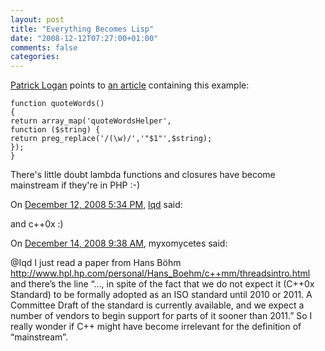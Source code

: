 ```yaml
---
layout: post
title: "Everything Becomes Lisp"
date: "2008-12-12T07:27:00+01:00"
comments: false
categories: 
---
```


<p><a href="http://patricklogan.blogspot.com/2008/12/everything-becomes-lisp.html">Patrick Logan</a> points to <a href="http://www.ibm.com/developerworks/opensource/library/os-php-5.3new2/index.html?ca=drs-tp5008">an article</a> containing this example:</p>

<pre><code>function quoteWords()
{
return array_map('quoteWordsHelper',
function ($string) {
return preg_replace('/(\w)/','"$1"',$string);
});
}
</code></pre>

<p>There's little doubt lambda functions and closures have become mainstream if they're in PHP :-)</p>

<section class="comments">



<div class="comment" id="comment-1895">
On <a href="#comment-1895" title="Permalink to this comment">December 12, 2008  5:34 PM</a>, <a href="http://twitter.com/lqd" title="http://twitter.com/lqd" rel="nofollow">lqd</a>
said:
<p>and c++0x :)</p>


<div class="comment" id="comment-1901">
On <a href="#comment-1901" title="Permalink to this comment">December 14, 2008  9:38 AM</a>, myxomycetes
said:
<p>@Iqd  I just read a paper from Hans Böhm
<a href="http://www.hpl.hp.com/personal/Hans_Boehm/c++mm/threadsintro.html" rel="nofollow">http://www.hpl.hp.com/personal/Hans_Boehm/c++mm/threadsintro.html</a>
and there&#8217;s the line
&#8220;&#8230;, in spite of the fact that we do not expect it (C++0x Standard) to be formally adopted as an ISO standard until 2010 or 2011. A Committee Draft of the standard is currently available, and we expect a number of vendors to begin support for parts of it sooner than 2011.&#8221;
So I really wonder if C++ might have become irrelevant for the definition of &#8220;mainstream&#8221;.</p>


</section>

